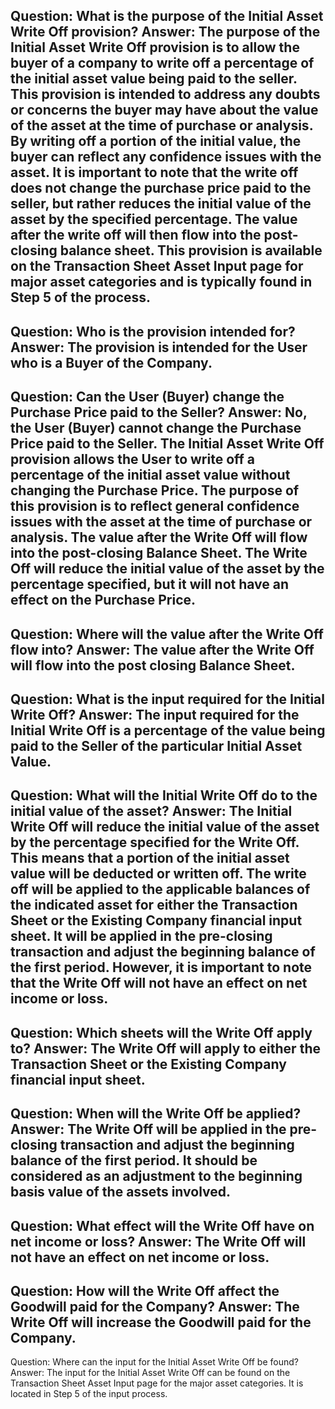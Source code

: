 Question: What is the purpose of the Initial Asset Write Off provision?
Answer: The purpose of the Initial Asset Write Off provision is to allow the buyer of a company to write off a percentage of the initial asset value being paid to the seller. This provision is intended to address any doubts or concerns the buyer may have about the value of the asset at the time of purchase or analysis. By writing off a portion of the initial value, the buyer can reflect any confidence issues with the asset. It is important to note that the write off does not change the purchase price paid to the seller, but rather reduces the initial value of the asset by the specified percentage. The value after the write off will then flow into the post-closing balance sheet. This provision is available on the Transaction Sheet Asset Input page for major asset categories and is typically found in Step 5 of the process.
---
Question: Who is the provision intended for?
Answer: The provision is intended for the User who is a Buyer of the Company.
---
Question: Can the User (Buyer) change the Purchase Price paid to the Seller?
Answer: No, the User (Buyer) cannot change the Purchase Price paid to the Seller. The Initial Asset Write Off provision allows the User to write off a percentage of the initial asset value without changing the Purchase Price. The purpose of this provision is to reflect general confidence issues with the asset at the time of purchase or analysis. The value after the Write Off will flow into the post-closing Balance Sheet. The Write Off will reduce the initial value of the asset by the percentage specified, but it will not have an effect on the Purchase Price.
---
Question: Where will the value after the Write Off flow into?
Answer: The value after the Write Off will flow into the post closing Balance Sheet.
---
Question: What is the input required for the Initial Write Off?
Answer: The input required for the Initial Write Off is a percentage of the value being paid to the Seller of the particular Initial Asset Value.
---
Question: What will the Initial Write Off do to the initial value of the asset?
Answer: The Initial Write Off will reduce the initial value of the asset by the percentage specified for the Write Off. This means that a portion of the initial asset value will be deducted or written off. The write off will be applied to the applicable balances of the indicated asset for either the Transaction Sheet or the Existing Company financial input sheet. It will be applied in the pre-closing transaction and adjust the beginning balance of the first period. However, it is important to note that the Write Off will not have an effect on net income or loss.
---
Question: Which sheets will the Write Off apply to?
Answer: The Write Off will apply to either the Transaction Sheet or the Existing Company financial input sheet.
---
Question: When will the Write Off be applied?
Answer: The Write Off will be applied in the pre-closing transaction and adjust the beginning balance of the first period. It should be considered as an adjustment to the beginning basis value of the assets involved.
---
Question: What effect will the Write Off have on net income or loss?
Answer: The Write Off will not have an effect on net income or loss.
---
Question: How will the Write Off affect the Goodwill paid for the Company?
Answer: The Write Off will increase the Goodwill paid for the Company.
---
Question: Where can the input for the Initial Asset Write Off be found?
Answer: The input for the Initial Asset Write Off can be found on the Transaction Sheet Asset Input page for the major asset categories. It is located in Step 5 of the input process.
